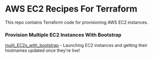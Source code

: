 # AWS EC2 Recipes For Terraform

This repo contains Terraform code for provisioning AWS EC2 instances.

### Provision Multiple EC2 Instances With Bootstrap

<a href="https://github.com/excircle/terraform/tree/master/ec2_recipes/multi_EC2_with_bootstrap">multi_EC2s_with_bootstrap<a> - Launching EC2 instances and getting their hostnames updated once they're live!
